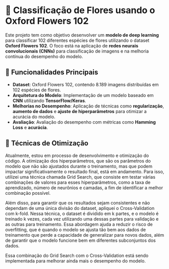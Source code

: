 # 🌸 Classificação de Flores usando o Oxford Flowers 102

Este projeto tem como objetivo desenvolver um **modelo de deep learning** para classificar 102 diferentes espécies de flores utilizando o dataset **Oxford Flowers 102**. O foco está na aplicação de **redes neurais convolucionais (CNNs)** para classificação de imagens e na melhoria contínua do desempenho do modelo.

## 🚀 Funcionalidades Principais

- **Dataset**: Oxford Flowers 102, contendo 8.189 imagens distribuídas em 102 espécies de flores.
- **Arquitetura do Modelo**: Implementação de um modelo baseado em **CNN** utilizando **TensorFlow/Keras**.
- **Melhorias no Desempenho**: Aplicação de técnicas como **regularização**, **aumento de dados** e **ajuste de hiperparâmetros** para otimizar a acurácia do modelo.
- **Avaliação**: Avaliação do desempenho com métricas como **Hamming Loss** e **acurácia**.

## 🔧 Técnicas de Otimização
Atualmente, estou em processo de desenvolvimento e otimização do código. A otimização dos hiperparâmetros, que são os parâmetros do modelo que não são ajustados durante o treinamento, mas que podem impactar significativamente o resultado final, está em andamento. Para isso, utilizei uma técnica chamada Grid Search, que consiste em testar várias combinações de valores para esses hiperparâmetros, como a taxa de aprendizado, número de neurônios e camadas, a fim de identificar a melhor combinação possível.

Além disso, para garantir que os resultados sejam consistentes e não dependam de uma única divisão do dataset, apliquei o Cross-Validation com k-fold. Nessa técnica, o dataset é dividido em k partes, e o modelo é treinado k vezes, cada vez utilizando uma dessas partes para validação e as outras para treinamento. Essa abordagem ajuda a reduzir o risco de overfitting, que é quando o modelo se ajusta tão bem aos dados de treinamento que perde a capacidade de generalizar para novos dados, além de garantir que o modelo funcione bem em diferentes subconjuntos dos dados.

Essa combinação do Grid Search com o Cross-Validation está sendo implementada para melhorar ainda mais o desempenho do modelo.
